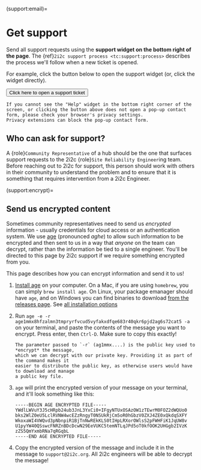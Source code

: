 (support:email)=
# Get support

Send all support requests using the **support widget on the bottom right of the page**.
The {ref}`2i2c support process <tc:support:process>` describes the process we'll follow when a new ticket is opened.

For example, click the button below to open the support widget (or, click the widget directly).

<button onclick="openWidget()">
   Click here to open a support ticket
</button>

```{admonition} If you can't see the support widget
If you cannot see the "Help" widget in the bottom right corner of the screen, or clicking the button above does not open a pop-up contact form, please check your browser's privacy settings.
Privacy extensions can block the pop-up contact form.
```

## Who can ask for support?

A {role}`Community Representative` of a hub should be the one that surfaces support requests to the 2i2c {role}`Site Reliability Engineer`ing team.
Before reaching out to 2i2c for support, this person should work with others in their community to understand the problem and to ensure that it is something that requires intervention from a 2i2c Engineer.

(support:encrypt)=
## Send us encrypted content

Sometimes community representatives need to send us *encrypted* information -
usually credentials for cloud access or an authentication system. We use
[age](https://age-encryption.org/) (pronounced *aghe*) to allow such information to
be encrypted and then sent to us in a way that *anyone* on the team can decrypt,
rather than the information be tied to a single engineer. You'll be directed to this
page by 2i2c support if we require something encrypted from you.

This page describes how you can encrypt information and send it to us!

1. [Install age](https://github.com/FiloSottile/age#installation) on your computer.
   On a Mac, if you are using `homebrew`, you can simply `brew install age`. On Linux,
   your package emanager should have `age`, and on Windows you can find binaries to download
   [from the releases page](https://github.com/FiloSottile/age/releases). See
   [all installation options](https://github.com/FiloSottile/age#installation)
2. Run `age -e -r age1mmx8hfzalmn3tmpryrfvcud5vyfakxdfqe683r40qkr6pjd2ag6s72cat5 -a` on
   your terminal, and paste the contents of the message you want to encrypt. Press enter,
   then `Ctrl-D`. Make sure to copy this exactly!
   
   ```{note}
   The parameter passed to `-r` (ag1mmx....) is the public key used to *encrypt* the message,
   which we can decrypt with our private key. Providing it as part of the command makes it
   easier to distribute the public key, as otherwise users would have to download and manage
   a public key file.
   ```

3. `age` will print the encrypted version of your message on your terminal, and it'll look
   something like this:

   ```
   -----BEGIN AGE ENCRYPTED FILE-----
   YWdlLWVuY3J5cHRpb24ub3JnL3YxCi0+IFgyNTUxOSAzOW1zTEwrM0FOZ2dWQUo0
   bks2WlZ0eU5LclRVNW4wcEZzRngyT0NSUkRjCm5oR0hGbzV0ZXJ4ZE0xQkdqSXFY
   WkoxaWI4VWQvd3pNbnpiR1BjTnNwREkKLS0tIHpLRXorOWlsS2pFWHFiK1JqUW8v
   U1pyYW40QSswcFNRZnBDcDcwN29EeVUKC5temNTLqJPd5oT0kfOOK2UHGgb2IVzK
   zZS5QmYxmbRNa7qRGqbL
   -----END AGE ENCRYPTED FILE-----
   ```

4. Copy the encrypted version of the message and include it in the message to `support@2i2c.org`.
   All 2i2c engineers will be able to decrypt the message!
